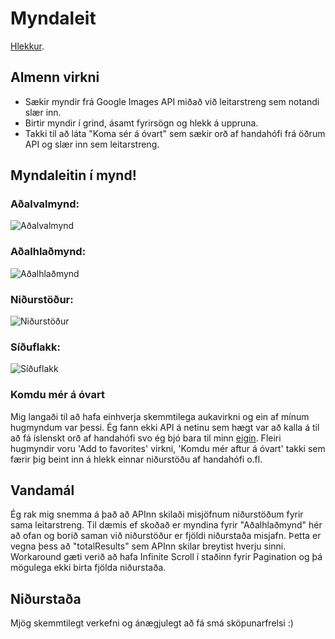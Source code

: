 # Myndaleit
[Hlekkur](https://main.d3vs3norly6hqz.amplifyapp.com/).
## Almenn virkni
* Sækir myndir frá Google Images API miðað við leitarstreng sem notandi slær inn.
* Birtir myndir í grind, ásamt fyrirsögn og hlekk á uppruna.
* Takki til að láta "Koma sér á óvart" sem sækir orð af handahófi frá öðrum API og slær inn sem leitarstreng.
## Myndaleitin í mynd!
### Aðalvalmynd: 
![Aðalvalmynd](https://i.gyazo.com/c874a3f02013269f0aff23fe8300f2e4.png "Aðalvalmynd")
### Aðalhlaðmynd: 
![Aðalhlaðmynd](https://i.gyazo.com/29daad34cf1274ef31830ef9d13c5e58.png "Aðalhlaðmynd")
### Niðurstöður: 
![Niðurstöður](https://i.gyazo.com/c192a4febf548b010318f0ce347be1cb.png "Niðurstöður")
### Síðuflakk: 
![Síðuflakk](https://i.gyazo.com/0ac9423fbc8f0be28dd95813c606fbca.png "Síðuflakk")

### Komdu mér á óvart
Mig langaði til að hafa einhverja skemmtilega aukavirkni og ein af mínum hugmyndum var þessi. Ég fann ekki API á netinu sem hægt var að kalla á til að 
fá íslenskt orð af handahófi svo ég bjó bara til minn [eigin](https://github.com/Bjarturl/Random_ord_api). Fleiri hugmyndir voru 'Add to favorites' virkni, 'Komdu mér
aftur á óvart' takki sem færir þig beint inn á hlekk einnar niðurstöðu af handahófi o.fl.

## Vandamál
Ég rak mig snemma á það að APInn skilaði misjöfnum niðurstöðum fyrir sama leitarstreng. Til dæmis ef skoðað er myndina fyrir "Aðalhlaðmynd" hér að ofan og borið saman
við niðurstöður er fjöldi niðurstaða misjafn. Þetta er vegna þess að "totalResults" sem APInn skilar breytist hverju sinni. Workaround gæti verið að hafa Infinite Scroll
í staðinn fyrir Pagination og þá mögulega ekki birta fjölda niðurstaða.

## Niðurstaða
Mjög skemmtilegt verkefni og ánægjulegt að fá smá sköpunarfrelsi :)
